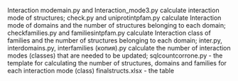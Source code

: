  Interaction modemain.py and Interaction_mode3.py calculate interaction mode of structures;
 check.py and uniprotintpfam.py calculate Interaction mode of domains and the number of structures belonging to each domain;
 checkfamilies.py and familiesintpfam.py calculate Interaction class of families and the number of structures belonging to each  domain;
inter.py, interdomains.py, interfamilies (копия).py calculate the number of interaction modes (classes) that are needed to be updated;
sqlcountcorrone.py - the template for calculating the number of structures, domains and families for each interaction mode (class)
finalstructs.xlsx - the table 
